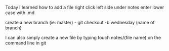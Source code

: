 Today I learned how to add a file
right click left side under notes
enter lower case with .md

create a new branch (ie: master) - git checkout -b wednesday (name of branch)

I can also simply create a new file by typing touch notes/(file name) on the command line in git
